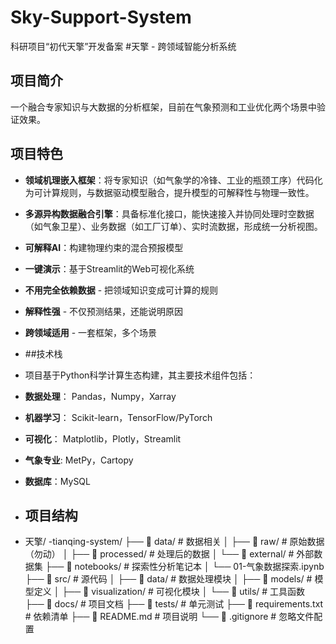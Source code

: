 # Sky-Support-System
科研项目“初代天擎”开发备案
#天擎 - 跨领域智能分析系统
## 项目简介
一个融合专家知识与大数据的分析框架，目前在气象预测和工业优化两个场景中验证效果。
## 项目特色
- **领域机理嵌入框架**：将专家知识（如气象学的冷锋、工业的瓶颈工序）代码化为可计算规则，与数据驱动模型融合，提升模型的可解释性与物理一致性。
- **多源异构数据融合引擎**：具备标准化接口，能快速接入并协同处理时空数据（如气象卫星）、业务数据（如工厂订单）、实时流数据，形成统一分析视图。
- **可解释AI**：构建物理约束的混合预报模型
- **一键演示**：基于Streamlit的Web可视化系统
- **不用完全依赖数据** - 把领域知识变成可计算的规则
- **解释性强** - 不仅预测结果，还能说明原因
- **跨领域适用** - 一套框架，多个场景

- ##技术栈
- 项目基于Python科学计算生态构建，其主要技术组件包括：
- **数据处理**： Pandas，Numpy，Xarray
- **机器学习**： Scikit-learn，TensorFlow/PyTorch
- **可视化**： Matplotlib，Plotly，Streamlit
- **气象专业**: MetPy，Cartopy
- **数据库**：MySQL

- ## 项目结构
- 天擎/
-tianqing-system/
├── 📁 data/           # 数据相关
│   ├── 📁 raw/        # 原始数据（勿动）
│   ├── 📁 processed/  # 处理后的数据
│   └── 📁 external/   # 外部数据集
├── 📁 notebooks/      # 探索性分析笔记本
│   └── 01-气象数据探索.ipynb
├── 📁 src/            # 源代码
│   ├── 📁 data/       # 数据处理模块
│   ├── 📁 models/     # 模型定义
│   ├── 📁 visualization/ # 可视化模块
│   └── 📁 utils/      # 工具函数
├── 📁 docs/           # 项目文档
├── 📁 tests/          # 单元测试
├── 📄 requirements.txt # 依赖清单
├── 📄 README.md       # 项目说明
└── 📄 .gitignore      # 忽略文件配置
